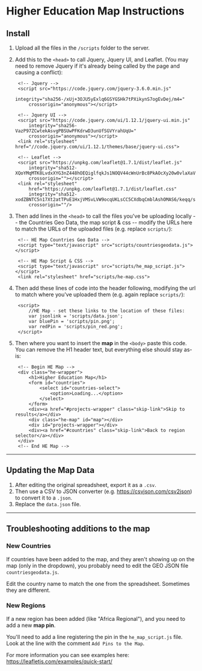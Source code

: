 # Higher Education Map Instructions


## Install

1. Upload all the files in the `/scripts` folder to the server.

3. Add this to the `<head>` to call Jquery, Jquery UI, and Leaflet.
(You may need to remove Jquery if it's already being called by the page and causing a conflict):

        <!-- Jquery -->
        <script src="https://code.jquery.com/jquery-3.6.0.min.js"
            integrity="sha256-/xUj+3OJU5yExlq6GSYGSHk7tPXikynS7ogEvDej/m4="
            crossorigin="anonymous"></script>

        <!-- Jquery UI -->
        <script src="https://code.jquery.com/ui/1.12.1/jquery-ui.min.js"
            integrity="sha256-VazP97ZCwtekAsvgPBSUwPFKdrwD3unUfSGVYrahUqU="    
            crossorigin="anonymous"></script>
        <link rel="stylesheet" href="//code.jquery.com/ui/1.12.1/themes/base/jquery-ui.css">

        <!-- Leaflet -->
        <script src="https://unpkg.com/leaflet@1.7.1/dist/leaflet.js" 
            integrity="sha512-XQoYMqMTK8LvdxXYG3nZ448hOEQiglfqkJs1NOQV44cWnUrBc8PkAOcXy20w0vlaXaVUearIOBhiXZ5V3ynxwA=="
            crossorigin=""></script>
        <link rel="stylesheet"
            href="https://unpkg.com/leaflet@1.7.1/dist/leaflet.css"
            integrity="sha512-xodZBNTC5n17Xt2atTPuE1HxjVMSvLVW9ocqUKLsCC5CXdbqCmblAshOMAS6/keqq/sMZMZ19scR4PsZChSR7A=="
            crossorigin=""/>

4. Then add lines in the `<head>` to call the files you've be uploading locally -- the Countries Geo Data, the map script & css -- modify the URLs here to match the URLs of the uploaded files (e.g. replace `scripts/`):

        <!-- HE Map Countries Geo Data -->
        <script type="text/javascript" src="scripts/countriesgeodata.js"></script>

        <!-- HE Map Script & CSS -->
        <script type="text/javascript" src="scripts/he_map_script.js"></script>
        <link rel="stylesheet" href="scripts/he-map.css">

5. Then add these lines of code into the header following, modifying the url to match where you've uploaded them (e.g. again replace `scripts/`):

        <script>
            //HE Map - set these links to the location of these files:
            var jsonlink = 'scripts/data.json';
            var bluePin = 'scripts/pin.png';
            var redPin = 'scripts/pin_red.png';
        </script>


6. Then where you want to insert the **map** in the `<body>` paste this code.
You can remove the H1 header text, but everything else should stay as-is:

        <!-- Begin HE Map -->
        <div class="he-wrapper">
            <h1>Higher Education Map</h1>
            <form id="countries">
                <select id="countries-select">
                    <option>Loading...</option>
                </select>
            </form>
            <div><a href="#projects-wrapper" class="skip-link">Skip to results</a></div>
            <div class="he-map" id="map"></div>
            <div id="projects-wrapper"></div>
            <div><a href="#countries" class="skip-link">Back to region selector</a></div>
        </div>
        <!-- End HE Map -->

---

## Updating the Map Data

1. After editing the original spreadsheet, export it as a `.csv`.
2. Then use a CSV to JSON converter (e.g. https://csvjson.com/csv2json) to convert it to a `.json`.
3. Replace the `data.json` file.

---

## Troubleshooting additions to the map
### New Countries
If countries have been added to the map, and they aren't showing up on the map (only in the dropdown), you probably need to edit the GEO JSON file `countriesgeodata.js`.

Edit the country name to match the one from the spreadsheet. Sometimes they are different.

### New Regions

If a new region has been added (like "Africa Regional"), and you need to add a new **map pin**.

You'll need to add a line registering the pin in the `he_map_script.js` file. Look at the line with the comment `Add Pins to the Map`. 

For more information you can see examples here: https://leafletjs.com/examples/quick-start/

